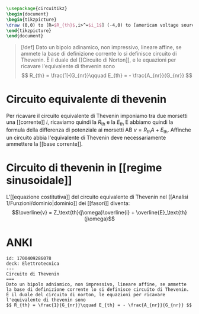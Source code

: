
```tikz
\usepackage{circuitikz}
\begin{document}
\begin{tikzpicture}
\draw (0,0) to [R=$R_{th}$,i>^=$i_1$] (-4,0) to [american voltage source,l_=$E_{th}$] (-4,-3) to (0,-3) to [open, v=$v_1$] (0,0);
\end{tikzpicture}
\end{document}
```
>[!def]
>Dato un bipolo adinamico, non impressivo, lineare affine, se ammete la base di definizione corrente lo si definisce circuito di Thevenin.
>È il duale del [[Circuito di Norton]], e le equazioni per ricavare l'equivalente di thevenin sono
>$$ R_{th} = \frac{1}{G_{nr}}\qquad E_{th} = - \frac{A_{nr}}{G_{nr}} $$

# Circuito equivalente di thevenin
Per ricavare il circuito equivalente di Thevenin imponiamo tra due morsetti una [[corrente]] $i$, ricaviamo quindi la $R_{\text{th}}$ e la $E_{\text{th}}$
E abbiamo quindi la formula della differenza di potenziale ai morsetti AB $v = R_{\text{th}}A + E_{\text{th}}$. Affinche un circuito abbia l'equivalente di Thevenin deve necessariamente ammettere la [[base corrente]].

# Circuito di thevenin in [[regime sinusoidale]]
L'[[equazione costitutiva]] del circuito equivalente di Thevenin nel [[Analisi 1/Funzioni/dominio|dominio]] dei [[fasori]] diventa:
$$\overline{v} = Z_\text{th}(j\omega)\overline{i} + \overline{E}_\text{th}(j\omega)$$

# ANKI
```anki
id: 1700409286078
deck: Elettrotecnica
---
Circuito di Thevenin
===
Dato un bipolo adniamico, non impressivo, lineare affine, se ammette la base di definizione corrente lo si definisce circuito di Thevenin.
È il duale del circuito di norton, le equazioni per ricavare l'equivalente di thevenin sono
$$ R_{th} = \frac{1}{G_{nr}}\qquad E_{th} = - \frac{A_{nr}}{G_{nr}} $$
```
